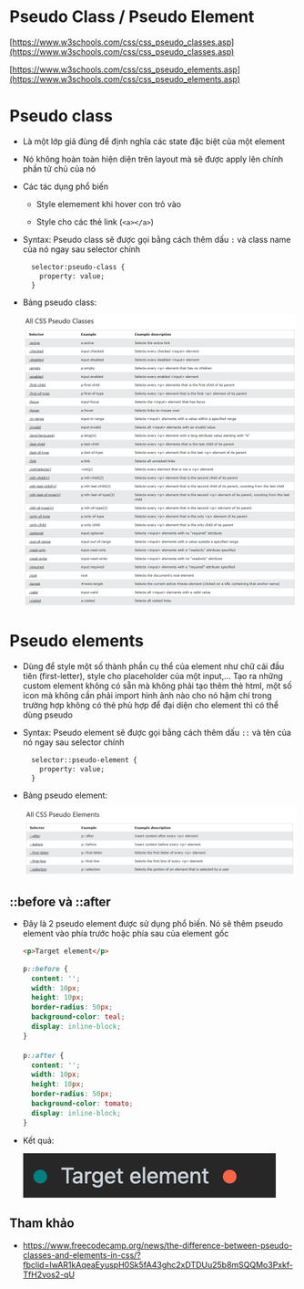 # Pseudo Class / Pseudo Element

[https://www.w3schools.com/css/css_pseudo_classes.asp](https://www.w3schools.com/css/css_pseudo_classes.asp)

[https://www.w3schools.com/css/css_pseudo_elements.asp](https://www.w3schools.com/css/css_pseudo_elements.asp)

# Pseudo class

- Là một lớp giả đùng để định nghĩa các state đặc biệt của một element

- Nó không hoàn toàn hiện diện trên layout mà sẽ được apply lên chính phần tử chủ của nó

- Các tác dụng phổ biến

  - Style elemement khi hover con trỏ vào

  - Style cho các thẻ link (`<a></a>`)

- Syntax: Pseudo class sẽ được gọi bằng cách thêm dấu `:` và class name của nó ngay sau selector chính

  ```
    selector:pseudo-class {
      property: value;
    }
  ```

- Bảng pseudo class:

  ![](images/pseudo-class.png)

# Pseudo elements

- Dùng để style một số thành phần cụ thể của element như chữ cái đầu tiên (first-letter), style cho placeholder của một input,... Tạo ra những custom element không có sẵn mà không phải tạo thêm thẻ html, một số icon mà không cần phải import hình ảnh nào cho nó hậm chí trong trường hợp không có thẻ phù hợp để đại diện cho element thì có thể dùng pseudo

- Syntax: Pseudo element sẽ được gọi bằng cách thêm dấu `::` và tên của nó ngay sau selector chính

  ```
    selector::pseudo-element {
      property: value;
    }
  ```

- Bảng pseudo element:

  ![](images/pseudo-element.png)

## ::before và ::after

- Đây là 2 pseudo element được sử dụng phổ biến. Nó sẽ thêm pseudo element vào phía trước hoặc phía sau của element gốc

  ```html
  <p>Target element</p>
  ```

  ```css
  p::before {
    content: '';
    width: 10px;
    height: 10px;
    border-radius: 50px;
    background-color: teal;
    display: inline-block;
  }

  p::after {
    content: '';
    width: 10px;
    height: 10px;
    border-radius: 50px;
    background-color: tomato;
    display: inline-block;
  }
  ```

- Kết quả:

  ![](images/pseudo-after-before-demo.png)

## Tham khảo

- https://www.freecodecamp.org/news/the-difference-between-pseudo-classes-and-elements-in-css/?fbclid=IwAR1kAqeaEyuspH0Sk5fA43ghc2xDTDUu25b8mSQQMo3Pxkf-TfH2vos2-qU
